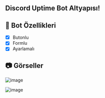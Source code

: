 ## Discord Uptime Bot Altyapısı!

## 📑 Bot Özellikleri

- [x] Butonlu
- [x] Formlu
- [x] Ayarlamalı

## 📷 Görseller
![image](https://media.discordapp.net/attachments/1049706158065193012/1057709165793005578/image.png?width=1790&height=1157)

![image](![image](https://user-images.githubusercontent.com/120330503/209850006-0a5074eb-30e4-4dfb-82f9-91d90f14453b.png)
)
